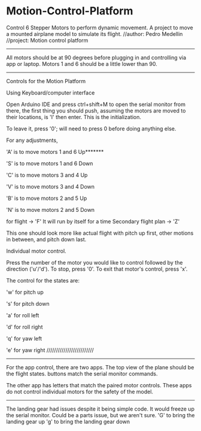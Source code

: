 # Motion-Control-Platform
Control 6 Stepper Motors to perform dynamic movement. A project to move a mounted airplane model to simulate its flight.
//author: Pedro Medellin
//project: Motion control platform
***********************
All motors should be at 90 degrees before plugging in and controlling via app or laptop. Motors 1 and 6 should be a little lower than 90.
***********************

Controls for the Motion Platform

Using Keyboard/computer interface

Open Arduino IDE and press ctrl+shift+M to open the serial monitor
from there, the first thing you should push, assuming the motors are moved to their locations, is 'I' then enter. This is the initialization.

To leave it, press '0'; will need to press 0 before doing anything else.

For any adjustments,

'A' is to move motors 1 and 6 Up*******

'S' is to move motors 1 and 6 Down

'C' is to move motors 3 and 4 Up

'V' is to move motors 3 and 4 Down

'B' is to move motors 2 and 5 Up

'N' is to move motors 2 and 5 Down

for flight -> 'F'
	It will run by itself for a time
Secondary flight plan -> 'Z'

This one should look more like actual flight with pitch up first, other motions in between, and pitch down last.

	
Individual motor control.

Press the number of the motor you would like to control followed by the direction ('u'/'d'). To stop, press '0'. To exit that motor's control, press 'x'.

The control for the states are:

'w' for pitch up

's' for pitch down

'a' for roll left

'd' for roll right

'q' for yaw left

'e' for yaw right
/////////////////////////
*****************************************
For the app control, there are two apps. The top view of the plane should be the flight states. buttons match the serial monitor commands.

The other app has letters that match the paired motor controls. These apps do not control individual motors for the safety of the model.
*****************************************

The landing gear had issues despite it being simple code. It would freeze up the serial monitor. Could be a parts issue, but we aren't sure.
'G' to bring the landing gear up
'g' to bring the landing gear down 

